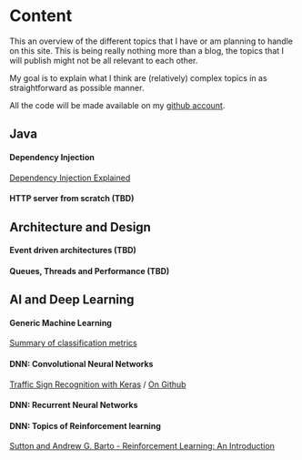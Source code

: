 # Content

This an overview of the different topics that I have or am planning to handle on this site. 
This is being really nothing more than a blog, the topics that I will publish might not be all relevant to each other.
 
My goal is to explain what I think are (relatively) complex topics in as straightforward as possible manner.

All the code will be made available on my [github account](https://github.com/GaetanGiraud/).

## Java
#### Dependency Injection
[Dependency Injection Explained](Java/dependency-injection)
#### HTTP server from scratch (TBD)



## Architecture and Design
#### Event driven architectures (TBD)
#### Queues, Threads and Performance (TBD)

## AI and Deep Learning
#### Generic Machine Learning
[Summary of classification metrics](AI/classification-metrics.md)
#### DNN: Convolutional Neural Networks
[Traffic Sign Recognition with Keras](/AI/CNN/tf-recognition.html)  /  [On Github](https://github.com/GaetanGiraud/GaetanGiraud.github.io/tree/master/AI/CNN)
#### DNN: Recurrent Neural Networks
#### DNN: Topics of Reinforcement learning
[Sutton and Andrew G. Barto - Reinforcement Learning: An Introduction](/AI/ReinforcementLearning/sbartobook.md)
